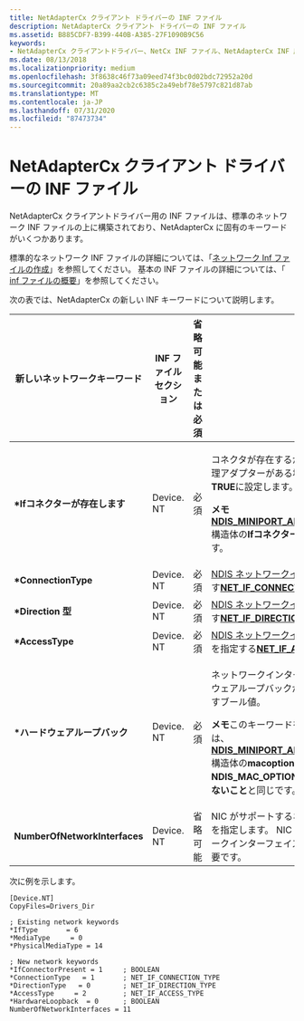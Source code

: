 ```yaml
---
title: NetAdapterCx クライアント ドライバーの INF ファイル
description: NetAdapterCx クライアント ドライバーの INF ファイル
ms.assetid: B885CDF7-B399-440B-A385-27F1090B9C56
keywords:
- NetAdapterCx クライアントドライバー、NetCx INF ファイル、NetAdapterCx INF 用の INF ファイル
ms.date: 08/13/2018
ms.localizationpriority: medium
ms.openlocfilehash: 3f8638c46f73a09eed74f3bc0d02bdc72952a20d
ms.sourcegitcommit: 20a89aa2cb2c6385c2a49ebf78e5797c821d87ab
ms.translationtype: MT
ms.contentlocale: ja-JP
ms.lasthandoff: 07/31/2020
ms.locfileid: "87473734"
---
```

# <a name="inf-files-for-netadaptercx-client-drivers"></a>NetAdapterCx クライアント ドライバーの INF ファイル

NetAdapterCx クライアントドライバー用の INF ファイルは、標準のネットワーク INF ファイルの上に構築されており、NetAdapterCx に固有のキーワードがいくつかあります。 

標準的なネットワーク INF ファイルの詳細については、「[ネットワーク Inf ファイルの作成](../network/creating-network-inf-files.md)」を参照してください。 基本の INF ファイルの詳細については、「 [inf ファイルの概要](../install/overview-of-inf-files.md)」を参照してください。

次の表では、NetAdapterCx の新しい INF キーワードについて説明します。

| 新しいネットワークキーワード | INF ファイルセクション | 省略可能または必須 | Description |
| --- | --- | --- | --- |
| **\*Ifコネクターが存在します** | Device. NT | 必須 | <p>コネクタが存在するかどうかを示すブール値です。 物理アダプターがある場合は、このキーワードを**1**または**TRUE**に設定します。</p> <p>**メモ**[**NDIS_MINIPORT_ADAPTER_GENERAL_ATTRIBUTES**](https://docs.microsoft.com/windows-hardware/drivers/ddi/ndis/ns-ndis-_ndis_miniport_adapter_general_attributes)構造体の**Ifコネクターの存在**フィールドを置き換えます。</p> |
| **\*ConnectionType** | Device. NT | 必須 | [NDIS ネットワークインターフェイス](../network/ndis-network-interfaces2.md)の接続の種類を示す[**NET_IF_CONNECTION_TYPE**](https://docs.microsoft.com/windows/desktop/api/ifdef/ne-ifdef-_net_if_connection_type)値です。 |
| **\*Direction 型** | Device. NT | 必須 | [NDIS ネットワークインターフェイス](../network/ndis-network-interfaces2.md)の方向の種類を示す[**NET_IF_DIRECTION_TYPE**](https://docs.microsoft.com/windows/desktop/api/ifdef/ne-ifdef-_net_if_direction_type)値です。 |
| **\*AccessType** | Device. NT | 必須 | [NDIS ネットワークインターフェイス](../network/ndis-network-interfaces2.md)のアクセスの種類を指定する[**NET_IF_ACCESS_TYPE**](https://docs.microsoft.com/windows/desktop/api/ifdef/ne-ifdef-_net_if_access_type)値。 |
| **\*ハードウェアループバック** | Device. NT | 必須 | <p>ネットワークインターフェイスカード (NIC) にハードウェアループバックがサポートされているかどうかを示すブール値。</p> <p>**メモ**このキーワードを**1**または**TRUE**に設定することは、 [**NDIS_MINIPORT_ADAPTER_GENERAL_ATTRIBUTES**](https://docs.microsoft.com/windows-hardware/drivers/ddi/ndis/ns-ndis-_ndis_miniport_adapter_general_attributes)構造体の**macoptions**フィールドに**NDIS_MAC_OPTION_NO_LOOPBACK**フラグを設定し**ないこと**と同じです。</p> |
| **NumberOfNetworkInterfaces** | Device. NT | 省略可能 | NIC がサポートするネットワークインターフェイスの数を指定します。 NIC がデバイスごとに複数のネットワークインターフェイスをサポートしている場合にのみ必要です。 |

次に例を示します。

```INF
[Device.NT]
CopyFiles=Drivers_Dir

; Existing network keywords
*IfType       = 6
*MediaType     = 0
*PhysicalMediaType = 14

; New network keywords
*IfConnectorPresent = 1     ; BOOLEAN
*ConnectionType   = 1       ; NET_IF_CONNECTION_TYPE
*DirectionType   = 0        ; NET_IF_DIRECTION_TYPE
*AccessType     = 2         ; NET_IF_ACCESS_TYPE
*HardwareLoopback  = 0      ; BOOLEAN
NumberOfNetworkInterfaces = 11
```
